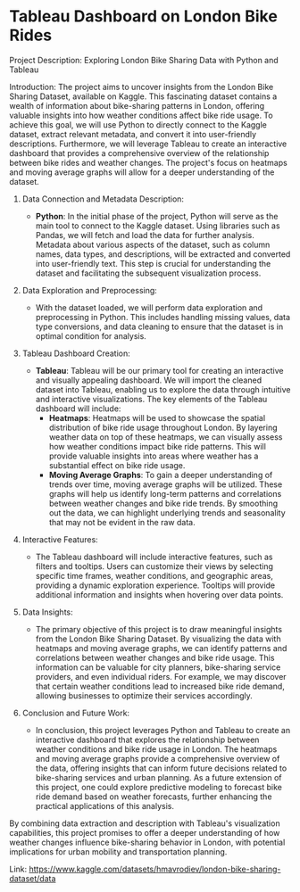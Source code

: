 # Tableau Dashboard on London Bike Rides

Project Description: Exploring London Bike Sharing Data with Python and Tableau

Introduction:
The project aims to uncover insights from the London Bike Sharing Dataset, available on Kaggle. This fascinating dataset contains a wealth of information about bike-sharing patterns in London, offering valuable insights into how weather conditions affect bike ride usage. To achieve this goal, we will use Python to directly connect to the Kaggle dataset, extract relevant metadata, and convert it into user-friendly descriptions. Furthermore, we will leverage Tableau to create an interactive dashboard that provides a comprehensive overview of the relationship between bike rides and weather changes. The project's focus on heatmaps and moving average graphs will allow for a deeper understanding of the dataset.

1. Data Connection and Metadata Description:
   - **Python**: In the initial phase of the project, Python will serve as the main tool to connect to the Kaggle dataset. Using libraries such as Pandas, we will fetch and load the data for further analysis. Metadata about various aspects of the dataset, such as column names, data types, and descriptions, will be extracted and converted into user-friendly text. This step is crucial for understanding the dataset and facilitating the subsequent visualization process.

2. Data Exploration and Preprocessing:
   - With the dataset loaded, we will perform data exploration and preprocessing in Python. This includes handling missing values, data type conversions, and data cleaning to ensure that the dataset is in optimal condition for analysis.

3. Tableau Dashboard Creation:
   - **Tableau**: Tableau will be our primary tool for creating an interactive and visually appealing dashboard. We will import the cleaned dataset into Tableau, enabling us to explore the data through intuitive and interactive visualizations. The key elements of the Tableau dashboard will include:
     - **Heatmaps**: Heatmaps will be used to showcase the spatial distribution of bike ride usage throughout London. By layering weather data on top of these heatmaps, we can visually assess how weather conditions impact bike ride patterns. This will provide valuable insights into areas where weather has a substantial effect on bike ride usage.
     - **Moving Average Graphs**: To gain a deeper understanding of trends over time, moving average graphs will be utilized. These graphs will help us identify long-term patterns and correlations between weather changes and bike ride trends. By smoothing out the data, we can highlight underlying trends and seasonality that may not be evident in the raw data.

4. Interactive Features:
   - The Tableau dashboard will include interactive features, such as filters and tooltips. Users can customize their views by selecting specific time frames, weather conditions, and geographic areas, providing a dynamic exploration experience. Tooltips will provide additional information and insights when hovering over data points.

5. Data Insights:
   - The primary objective of this project is to draw meaningful insights from the London Bike Sharing Dataset. By visualizing the data with heatmaps and moving average graphs, we can identify patterns and correlations between weather changes and bike ride usage. This information can be valuable for city planners, bike-sharing service providers, and even individual riders. For example, we may discover that certain weather conditions lead to increased bike ride demand, allowing businesses to optimize their services accordingly.

6. Conclusion and Future Work:
   - In conclusion, this project leverages Python and Tableau to create an interactive dashboard that explores the relationship between weather conditions and bike ride usage in London. The heatmaps and moving average graphs provide a comprehensive overview of the data, offering insights that can inform future decisions related to bike-sharing services and urban planning. As a future extension of this project, one could explore predictive modeling to forecast bike ride demand based on weather forecasts, further enhancing the practical applications of this analysis.

By combining data extraction and description with Tableau's visualization capabilities, this project promises to offer a deeper understanding of how weather changes influence bike-sharing behavior in London, with potential implications for urban mobility and transportation planning.

Link: https://www.kaggle.com/datasets/hmavrodiev/london-bike-sharing-dataset/data
